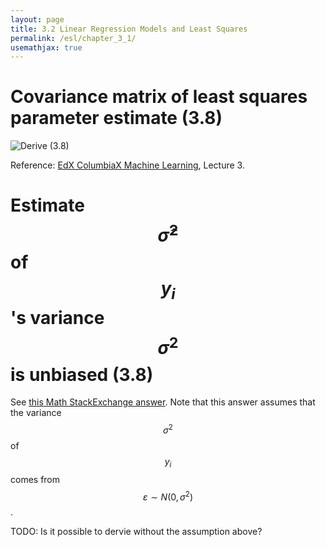 ```yaml
---
layout: page
title: 3.2 Linear Regression Models and Least Squares
permalink: /esl/chapter_3_1/
usemathjax: true
---
```


# Covariance matrix of least squares parameter estimate (3.8)
![Derive (3.8)](/assets/esl/3.8.jpg)

Reference: [EdX ColumbiaX Machine Learning](https://www.edx.org/course/machine-learning), Lecture 3.

# Estimate $$\hat{\sigma}^2$$ of $$y_i$$'s variance $$\sigma^2$$ is unbiased (3.8)

See [this Math StackExchange answer](https://math.stackexchange.com/a/2342977/455856). Note that this answer assumes that the variance $$\sigma^2$$ of $$y_i$$ comes from $$\varepsilon \sim N(0, \sigma^2)$$.

TODO: Is it possible to dervie without the assumption above?


